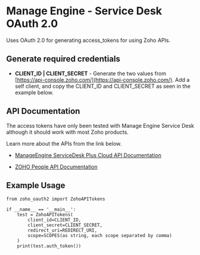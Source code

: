 # Manage Engine - Service Desk OAuth 2.0

Uses OAuth 2.0 for generating access_tokens for using Zoho APIs.


## Generate required credentials

- **CLIENT_ID | CLIENT_SECRET** - Generate the two values from [https://api-console.zoho.com/](https://api-console.zoho.com/).
Add a self client, and copy the CLIENT_ID and CLIENT_SECRET as seen in the example below.

## API Documentation

The access tokens have only been tested with Manage Engine Service Desk although it should work with most Zoho products. 

Learn more about the APIs from the link below.

- [ManageEngine ServiceDesk Plus Cloud API Documentation](https://www.manageengine.com/products/service-desk/sdpod-v3-api/index.html)

- [ZOHO People API Documentation](https://www.manageengine.com/products/service-desk/sdpod-v3-api/SDPOD-V3-API.html#add-request)


## Example Usage


    from zoho_oauth2 import ZohoAPITokens
    
    if __name__ == '__main__':
        test = ZohoAPITokens(
            client_id=CLIENT_ID,
            client_secret=CLIENT_SECRET,
            redirect_uri=REDIRECT_URI,
            scope=SCOPES(as string, each scope separated by comma)
        )
        print(test.auth_token())
